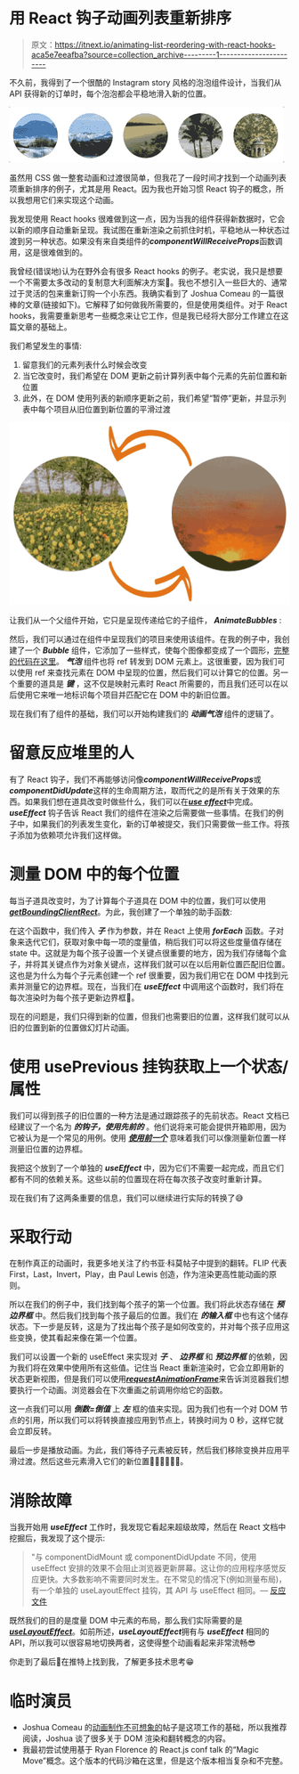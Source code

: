 # 用 React 钩子动画列表重新排序

> 原文：<https://itnext.io/animating-list-reordering-with-react-hooks-aca5e7eeafba?source=collection_archive---------1----------------------->

不久前，我得到了一个很酷的 Instagram story 风格的泡泡组件设计，当我们从 API 获得新的订单时，每个泡泡都会平稳地滑入新的位置。

![](img/cbdfa25fab58b2bf446dc6fc0465f766.png)

虽然用 CSS 做一整套动画和过渡很简单，但我花了一段时间才找到一个动画列表项重新排序的例子，尤其是用 React。因为我也开始习惯 React 钩子的概念，所以我想用它们来实现这个动画。

我发现使用 React hooks 很难做到这一点，因为当我的组件获得新数据时，它会以新的顺序自动重新呈现。我试图在重新渲染之前抓住时机，平稳地从一种状态过渡到另一种状态。如果没有来自类组件的***componentWillReceiveProps***函数调用，这是很难做到的。

我曾经(错误地)认为在野外会有很多 React hooks 的例子。老实说，我只是想要一个不需要太多改动的复制意大利面解决方案👀。我也不想引入一些巨大的、通常过于灵活的包来重新订购一个小东西。我确实看到了 Joshua Comeau 的一篇很棒的文章(链接如下)。它解释了如何做我所需要的，但是使用类组件。对于 React hooks，我需要重新思考一些概念来让它工作，但是我已经将大部分工作建立在这篇文章的基础上。

我们希望发生的事情:

1.  留意我们的元素列表什么时候会改变
2.  当它改变时，我们希望在 DOM 更新之前计算列表中每个元素的先前位置和新位置
3.  此外，在 DOM 使用列表的新顺序更新之前，我们希望“暂停”更新，并显示列表中每个项目从旧位置到新位置的平滑过渡

![](img/c0c913732339fee574bb19454cfb8eaf.png)

让我们从一个父组件开始，它只是呈现传递给它的子组件， ***AnimateBubbles*** :

然后，我们可以通过在组件中呈现我们的项目来使用该组件。在我的例子中，我创建了一个 ***Bubble*** 组件，它添加了一些样式，使每个图像都变成了一个圆形，[完整的代码在这里](https://codesandbox.io/s/reorder-elements-with-slide-transition-and-react-hooks-flip-211f2?file=/src/Bubble.js)。 ***气泡*** 组件也将 ref 转发到 DOM 元素上。这很重要，因为我们可以使用 ref 来查找元素在 DOM 中呈现的位置，然后我们可以计算它的位置。另一个重要的道具是 ***键*** ，这不仅是映射元素时 React 所需要的，而且我们还可以在以后使用它来唯一地标识每个项目并匹配它在 DOM 中的新旧位置。

现在我们有了组件的基础，我们可以开始构建我们的 ***动画气泡*** 组件的逻辑了。

# 留意反应堆里的人

有了 React 钩子，我们不再能够访问像***componentWillReceiveProps***或***componentDidUpdate***这样的生命周期方法，取而代之的是所有关于效果的东西。如果我们想在道具改变时做些什么，我们可以在[***use effect***](https://reactjs.org/docs/hooks-effect.html)中完成。 ***useEffect*** 钩子告诉 React 我们的组件在渲染之后需要做一些事情。在我们的例子中，如果我们的列表发生变化，新的订单被提交，我们只需要做一些工作。将孩子添加为依赖项允许我们这样做。

# 测量 DOM 中的每个位置

每当子道具改变时，为了计算每个子道具在 DOM 中的位置，我们可以使用[***getBoundingClientRect***](https://developer.mozilla.org/en-US/docs/Web/API/Element/getBoundingClientRect)。为此，我创建了一个单独的助手函数:

在这个函数中，我们传入 ***子*** 作为参数，并在 React 上使用 ***forEach*** 函数。子对象来迭代它们，获取对象中每一项的度量值，稍后我们可以将这些度量值存储在 state 中。这就是为每个孩子设置一个关键点很重要的地方，因为我们存储每个盒子，并将其关键点作为对象关键点，这样我们就可以在以后用新位置匹配旧位置。这也是为什么为每个子元素创建一个 ref 很重要，因为我们用它在 DOM 中找到元素并测量它的边界框。现在，当我们在 ***useEffect*** 中调用这个函数时，我们将在每次渲染时为每个孩子更新边界框🎉。

现在的问题是，我们只得到新的位置，但我们也需要旧的位置，这样我们就可以从旧的位置到新的位置做幻灯片动画。

# 使用 usePrevious 挂钩获取上一个状态/属性

我们可以得到孩子的旧位置的一种方法是通过跟踪孩子的先前状态。React 文档已经建议了一个名为 ***的钩子，使用先前的*** 。他们说将来可能会提供开箱即用，因为它被认为是一个常见的用例。使用 [***使用前一个***](https://reactjs.org/docs/hooks-faq.html#how-to-get-the-previous-props-or-state) 意味着我们可以像测量新位置一样测量旧位置的边界框。

我把这个放到了一个单独的 ***useEffect*** 中，因为它们不需要一起完成，而且它们都有不同的依赖关系。这些以前的位置现在将在每次孩子改变时重新计算。

现在我们有了这两条重要的信息，我们可以继续进行实际的转换了😅

# 采取行动

在制作真正的动画时，我更多地关注了约书亚·科莫帖子中提到的翻转。FLIP 代表 First，Last，Invert，Play，由 Paul Lewis 创造，作为渲染更高性能动画的原则。

所以在我们的例子中，我们找到每个孩子的第一个位置。我们将此状态存储在 ***预边界框*** 中。然后我们找到每个孩子最后的位置。我们在 ***的输入框*** 中也有这个储存状态。下一步是反转，这是为了找出每个孩子是如何改变的，并对每个孩子应用这些变换，使其看起来像在第一个位置。

我们可以设置一个新的 useEffect 来实现对 ***子*** 、 ***边界框*** 和 ***预边界框*** 的依赖，因为我们将在效果中使用所有这些值。记住当 React 重新渲染时，它会立即用新的状态更新视图，但是我们可以使用[***requestAnimationFrame***](https://developer.mozilla.org/en-US/docs/Web/API/window/requestAnimationFrame)来告诉浏览器我们想要执行一个动画。浏览器会在下次重画之前调用你给它的函数。

这一点我们可以用 ***倒数=倒值*** 上 ***左*** 框的值来实现。因为我们也有一个对 DOM 节点的引用，所以我们可以将转换直接应用到节点上，转换时间为 0 秒，这样它就会立即反转。

最后一步是播放动画。为此，我们等待子元素被反转，然后我们移除变换并应用平滑过渡。然后这些元素滑入它们的新位置💃🏾💃🏾💃🏾。

# 消除故障

当我开始用 ***useEffect*** 工作时，我发现它看起来超级故障，然后在 React 文档中挖掘后，我发现了这个提示:

> "与 componentDidMount 或 componentDidUpdate 不同，使用 useEffect 安排的效果不会阻止浏览器更新屏幕。这让你的应用程序感觉反应更快。大多数影响不需要同时发生。在不常见的情况下(例如测量布局)，有一个单独的 useLayoutEffect 挂钩，其 API 与 useEffect 相同。— [反应文件](https://reactjs.org/docs/hooks-effect.html#detailed-explanation)

既然我们的目的是度量 DOM 中元素的布局，那么我们实际需要的是[***useLayoutEffect***](https://reactjs.org/docs/hooks-reference.html#uselayouteffect)。如前所述，***useLayoutEffect***拥有与 ***useEffect*** 相同的 API，所以我可以很容易地切换两者，这使得整个动画看起来非常流畅😎

你走到了最后🎉在推特上找到我，了解更多技术思考😁

# 临时演员

*   Joshua Comeau 的[动画制作不可想象的](https://medium.com/developers-writing/animating-the-unanimatable-1346a5aab3cd)帖子是这项工作的基础，所以我推荐阅读，Joshua 谈了很多关于 DOM 渲染和翻转概念的内容。
*   我最初尝试使用基于 Ryan Florence 的 React.js conf talk 的“Magic Move”概念。这个版本的代码沙箱在这里，但是这个版本相当复杂和不完整。